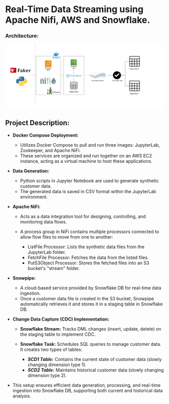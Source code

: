 # Real-Time Data Streaming using Apache Nifi, AWS and Snowflake.

### Architecture:
![architecture-diagram](https://github.com/Mina2kamel/Real-Time-Data-Streaming-using-Apache-Nifi-AWS-Snowpipe-Stream-Task./blob/main/architecture.jpg)

## Project Description:
- **Docker Compose Deployment:**
  - Utilizes Docker Compose to pull and run three images: JupyterLab, Zookeeper, and Apache NiFi.
  - These services are organized and run together on an AWS EC2 instance, acting as a virtual machine to host these applications.
  
- **Data Generation:**
  - Python scripts in Jupyter Notebook are used to generate synthetic customer data.
  - The generated data is saved in CSV format within the JupyterLab environment.
    
- **Apache NiFi:**
  - Acts as a data integration tool for designing, controlling, and monitoring data flows.
  - A process group in NiFi contains multiple processors connected to allow flow files to move from one to another:
    
      - ListFile Processor: Lists the synthetic data files from the JupyterLab folder.
      - FetchFile Processor: Fetches the data from the listed files.
      - PutS3Object Processor: Stores the fetched files into an S3 bucket's "stream" folder.

- **Snowpipe:**
  - A cloud-based service provided by Snowflake DB for real-time data ingestion.
  - Once a customer data file is created in the S3 bucket, Snowpipe automatically retrieves it and stores it in a staging table in Snowflake DB.
  
- **Change Data Capture (CDC) Implementation:**
  - **Snowflake Stream:** Tracks DML changes (insert, update, delete) on the staging table to implement CDC.
  - **Snowflake Task:** Schedules SQL queries to manage customer data. It creates two types of tables:
    
      - ***SCD1 Table:*** Contains the current state of customer data (slowly changing dimension type 1).
      - ***SCD2 Table:*** Maintains historical customer data (slowly changing dimension type 2).

- This setup ensures efficient data generation, processing, and real-time ingestion into Snowflake DB, supporting both current and historical data analysis.
